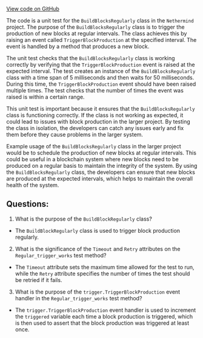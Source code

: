 [View code on GitHub](https://github.com/nethermindeth/nethermind/Nethermind.Blockchain.Test/Producers/BuildBlockRegularlyTests.cs)

The code is a unit test for the `BuildBlocksRegularly` class in the `Nethermind` project. The purpose of the `BuildBlocksRegularly` class is to trigger the production of new blocks at regular intervals. The class achieves this by raising an event called `TriggerBlockProduction` at the specified interval. The event is handled by a method that produces a new block.

The unit test checks that the `BuildBlocksRegularly` class is working correctly by verifying that the `TriggerBlockProduction` event is raised at the expected interval. The test creates an instance of the `BuildBlocksRegularly` class with a time span of 5 milliseconds and then waits for 50 milliseconds. During this time, the `TriggerBlockProduction` event should have been raised multiple times. The test checks that the number of times the event was raised is within a certain range.

This unit test is important because it ensures that the `BuildBlocksRegularly` class is functioning correctly. If the class is not working as expected, it could lead to issues with block production in the larger project. By testing the class in isolation, the developers can catch any issues early and fix them before they cause problems in the larger system.

Example usage of the `BuildBlocksRegularly` class in the larger project would be to schedule the production of new blocks at regular intervals. This could be useful in a blockchain system where new blocks need to be produced on a regular basis to maintain the integrity of the system. By using the `BuildBlocksRegularly` class, the developers can ensure that new blocks are produced at the expected intervals, which helps to maintain the overall health of the system.
## Questions: 
 1. What is the purpose of the `BuildBlockRegularly` class?
- The `BuildBlockRegularly` class is used to trigger block production regularly.

2. What is the significance of the `Timeout` and `Retry` attributes on the `Regular_trigger_works` test method?
- The `Timeout` attribute sets the maximum time allowed for the test to run, while the `Retry` attribute specifies the number of times the test should be retried if it fails.

3. What is the purpose of the `trigger.TriggerBlockProduction` event handler in the `Regular_trigger_works` test method?
- The `trigger.TriggerBlockProduction` event handler is used to increment the `triggered` variable each time a block production is triggered, which is then used to assert that the block production was triggered at least once.